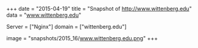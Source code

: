 
+++
date = "2015-04-19"
title = "Snapshot of http://www.wittenberg.edu"
data = "www.wittenberg.edu"

Server = ["Nginx"]
domain = ["wittenberg.edu"]

  image = "snapshots/2015_16/www.wittenberg.edu.png"
+++
#
